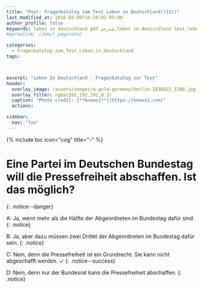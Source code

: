 ```yaml
---
title: "Post: Fragenkatalog zum Test Leben in Deutschland((12))"
last_modified_at: 2016-03-09T16:20:02-05:00
author_profile: false
keywords: leben in deutschland pdf مترجم,leben in deutschland test,leben in deutschland app,test leben in deutschland 33 fragen,test leben in deutschland 2018,orientierungskurs 310 fragen und antworten,leben in deutschland 300 fragen und antworten pdf,lieben in deutschland 300 fragen,deutsch lernen a1 pdf,deutsch lernen b2,deutsch lernen a1 buch,deutsch lernen a2,deutsch lernen blog,wortschatz a1,deutsch lernen dw,deutsch lernen grammatik,
#permalink: /Jekyl_paginate/

categories:
  - Fragenkatalog_zum_Test_Leben_in_Deutschland
tags:



excerpt: "Leben In Deutschland - Fragenkatalog zur Test"
header:
  overlay_image: /assets/images/a-gold-germany/berlin-1836822_1280.jpg
  overlay_filter: rgba(192,192,192,0.3)
  caption: "Photo credit: [**knows1**](https://knows1.com)"
  actions:

sidebar:
  nav: "foo"
---
```


{% include toc icon="cog" title="-" %}

# Eine Partei im Deutschen Bundestag will die Pressefreiheit abschaffen. Ist das möglich?
{: .notice--danger}

A: Ja, wenn mehr als die Hälfte der Abgeordneten im Bundestag dafür sind.
 {: .notice}

B: Ja, aber dazu müssen zwei Drittel der Abgeordneten im Bundestag dafür sein.
 {: .notice}

C: Nein, denn die Pressefreiheit ist ein Grundrecht. Sie kann nicht abgeschafft werden. ✓
{: .notice--success}

D: Nein, denn nur der Bundesrat kann die Pressefreiheit abschaffen.
 {: .notice}
